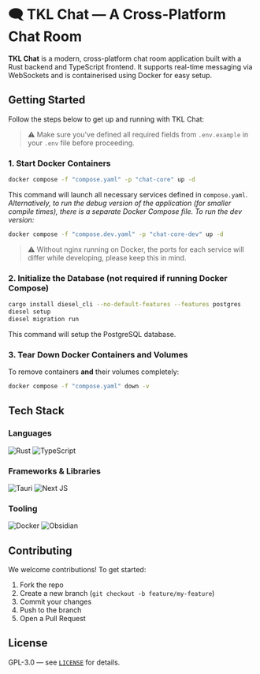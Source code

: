 # 🗨️ TKL Chat — A Cross-Platform Chat Room

**TKL Chat** is a modern, cross-platform chat room application built with a Rust backend and TypeScript frontend. It supports real-time messaging via WebSockets and is containerised using Docker for easy setup.

## Getting Started

Follow the steps below to get up and running with TKL Chat:

> ⚠️ Make sure you've defined all required fields from `.env.example` in your `.env` file before proceeding.

### 1. Start Docker Containers

```bash
docker compose -f "compose.yaml" -p "chat-core" up -d
```

This command will launch all necessary services defined in `compose.yaml`. *Alternatively, to run the debug version of the application (for smaller compile times), there is a separate Docker Compose file. To run the dev version:*

```bash
docker compose -f "compose.dev.yaml" -p "chat-core-dev" up -d
```

> ⚠️ Without nginx running on Docker, the ports for each service will differ while developing, please keep this in mind.

### 2. Initialize the Database (not required if running Docker Compose)

```bash
cargo install diesel_cli --no-default-features --features postgres
diesel setup
diesel migration run
```

This command will setup the PostgreSQL database.

### 3. Tear Down Docker Containers and Volumes

To remove containers **and** their volumes completely:

```bash
docker compose -f "compose.yaml" down -v
```

## Tech Stack

### Languages

![Rust](https://img.shields.io/badge/rust-%23000000.svg?style=for-the-badge&logo=rust&logoColor=white)
![TypeScript](https://img.shields.io/badge/typescript-%23007ACC.svg?style=for-the-badge&logo=typescript&logoColor=white)

### Frameworks & Libraries

![Tauri](https://img.shields.io/badge/tauri-%2324C8DB.svg?style=for-the-badge&logo=tauri&logoColor=%23FFFFFF)
![Next JS](https://img.shields.io/badge/Next-black?style=for-the-badge&logo=next.js&logoColor=white)

### Tooling

![Docker](https://img.shields.io/badge/docker-%230db7ed.svg?style=for-the-badge&logo=docker&logoColor=white)
![Obsidian](https://img.shields.io/badge/Obsidian-%23483699.svg?style=for-the-badge&logo=obsidian&logoColor=white)

## Contributing

We welcome contributions! To get started:

1. Fork the repo
2. Create a new branch (`git checkout -b feature/my-feature`)
3. Commit your changes
4. Push to the branch
5. Open a Pull Request

## License

GPL-3.0 — see [`LICENSE`](./LICENSE) for details.
